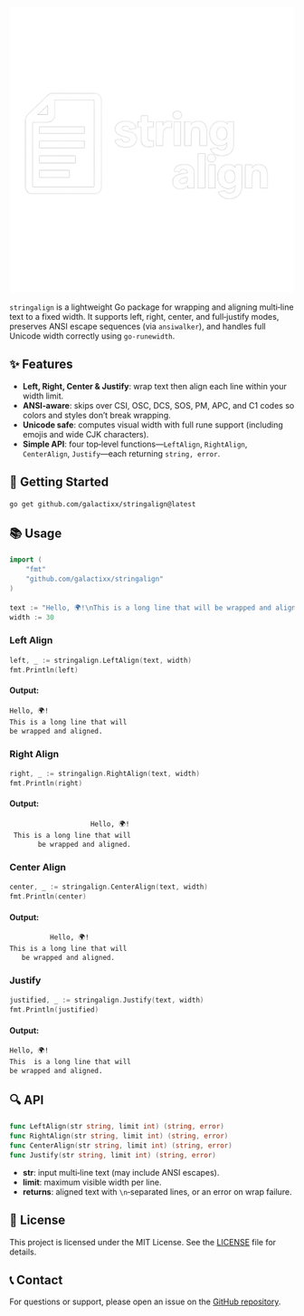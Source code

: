 <p align="center">
  <img src="/docs/logo.png" alt="stringalign logo" width="525"/>
</p>

`stringalign` is a lightweight Go package for wrapping and aligning multi‑line text to a fixed width. It supports left, right, center, and full‑justify modes, preserves ANSI escape sequences (via `ansiwalker`), and handles full Unicode width correctly using `go-runewidth`.

## ✨ **Features**

* **Left, Right, Center & Justify**: wrap text then align each line within your width limit.
* **ANSI‑aware**: skips over CSI, OSC, DCS, SOS, PM, APC, and C1 codes so colors and styles don’t break wrapping.
* **Unicode safe**: computes visual width with full rune support (including emojis and wide CJK characters).
* **Simple API**: four top‑level functions—`LeftAlign`, `RightAlign`, `CenterAlign`, `Justify`—each returning `string, error`.

## 🚀 **Getting Started**

```bash
go get github.com/galactixx/stringalign@latest
```

## 📚 **Usage**

```go
import (
    "fmt"
    "github.com/galactixx/stringalign"
)

text := "Hello, 🌍!\nThis is a long line that will be wrapped and aligned."
width := 30
```

### Left Align

```go
left, _ := stringalign.LeftAlign(text, width)
fmt.Println(left)
```

#### Output:

```text
Hello, 🌍!
This is a long line that will
be wrapped and aligned.
```

### Right Align

```go
right, _ := stringalign.RightAlign(text, width)
fmt.Println(right)
```

#### Output:

```text
                    Hello, 🌍!
 This is a long line that will
       be wrapped and aligned.
```

### Center Align

```go
center, _ := stringalign.CenterAlign(text, width)
fmt.Println(center)
```

#### Output:

```text
          Hello, 🌍!
This is a long line that will
   be wrapped and aligned.
```

### Justify

```go
justified, _ := stringalign.Justify(text, width)
fmt.Println(justified)
```

#### Output:

```text
Hello, 🌍!
This  is a long line that will
be wrapped and aligned.
```

## 🔍 **API**

```go
func LeftAlign(str string, limit int) (string, error)
func RightAlign(str string, limit int) (string, error)
func CenterAlign(str string, limit int) (string, error)
func Justify(str string, limit int) (string, error)
```

* **str**: input multi‑line text (may include ANSI escapes).
* **limit**: maximum visible width per line.
* **returns**: aligned text with `\n`‑separated lines, or an error on wrap failure.

## 🤝 **License**

This project is licensed under the MIT License. See the [LICENSE](LICENSE) file for details.

## 📞 **Contact**

For questions or support, please open an issue on the [GitHub repository](https://github.com/galactixx/stringalign/issues).
